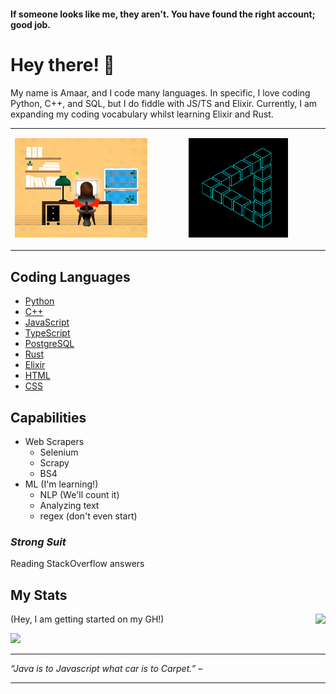 #### If someone looks like me, they aren't. You have found the right account; good job.


# Hey there! 👋

My name is Amaar, and I code many languages. In specific, I love coding Python, C++, and SQL, but I do fiddle with JS/TS and Elixir. Currently, I am expanding my coding vocabulary whilst learning Elixir and Rust.

<table>
  <tr>
    <td>
     <img src="coding.gif" alt="animated" />
    </td>
    <td>
      <div style = "top:3200px;">
        <p align="center">
          <img src="triangle.gif" alt="animated" width="60%" />
         </p>
      </div>
    </td>
  </tr>
</table>
  
## Coding Languages

- [Python](https://www.python.org)
- [C++](https://en.wikipedia.org/wiki/C%2B%2B)
- [JavaScript](http://www.ecmascript.org)
- [TypeScript](https://www.typescriptlang.org/)
- [PostgreSQL](https://www.postgresql.org/)
- [Rust](https://www.rust-lang.org)
- [Elixir](https://elixir-lang.org/)
- [HTML](https://html.com/)
- [CSS](https://developer.mozilla.org/en-US/docs/Web/CSS)

## Capabilities
- Web Scrapers
  - Selenium
  - Scrapy
  - BS4
- ML (I'm learning!)
  - NLP (We'll count it)
  - Analyzing text
  - regex (don't even start)

### *Strong Suit*
Reading StackOverflow answers

## My Stats
<a style="float: right;" href="https://github.com/anuraghazra/github-readme-stats"><img src="https://github-readme-stats.vercel.app/api/top-langs/?username=DragonXDev&langs_count=8"/></a>
</div>

(Hey, I am getting started on my GH!)

<a href="https://github.com/anuraghazra/github-readme-stats"><img src="https://github-readme-stats.vercel.app/api?username=DragonXDev&show_icons=true&theme=dracula"/></a>

- - - -
*“Java is to Javascript what car is to Carpet.” –*
- - - -

